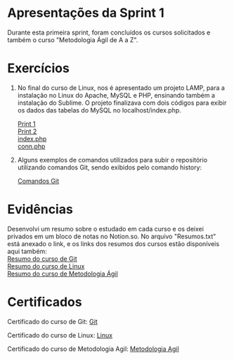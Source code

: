 
# Apresentações da Sprint 1

Durante esta primeira sprint, foram concluídos os cursos solicitados e também o curso "Metodologia Ágil de A a Z".

# Exercícios

1. No final do curso de Linux, nos é apresentado um projeto LAMP, para a instalação no Linux do Apache, MySQL e PHP, ensinando também a instalação do Sublime. O projeto finalizava com dois códigos para exibir os dados das tabelas do MySQL no localhost/index.php.
   
    [Print 1](exercicios/linux1.png)   
    [Print 2](exercicios/linux2.png)    
    [index.php](exercicios/index.php)        
    [conn.php](exercicios/conn.php)

3. Alguns exemplos de comandos utilizados para subir o repositório utilizando comandos Git, sendo exibidos pelo comando history:
   
      [Comandos Git](exercicios/Git.png)


# Evidências

Desenvolvi um resumo sobre o estudado em cada curso e os deixei privados em um bloco de notas no Notion.so. No arquivo "Resumos.txt" está anexado o link, e os links  dos resumos dos cursos estão disponíveis aqui também:                                        
[Resumo do curso de Git](https://gabrielwillye.notion.site/gabrielwillye/Comandos-Git-7f64ad1cb110467bb12d9ffc79396d9a)           
[Resumo do curso de Linux](https://gabrielwillye.notion.site/gabrielwillye/Comandos-Linux-1f45ebb40fdc47b49a16f798aa6bfd04)            
[Resumo do curso de Metodologia Ágil](https://gabrielwillye.notion.site/gabrielwillye/Metodologias-geis-45da3933fdcd43d79e5915fc6fb57228)

# Certificados

Certificado do curso de Git:
[Git](certificados/Git.jng)

Certificado do curso de Linux:
[Linux](certificados/Linux.jng)

Certificado do curso de Metodologia Agil:
[Metodologia Agil](certificados/MetodologiaAgil.jng)

